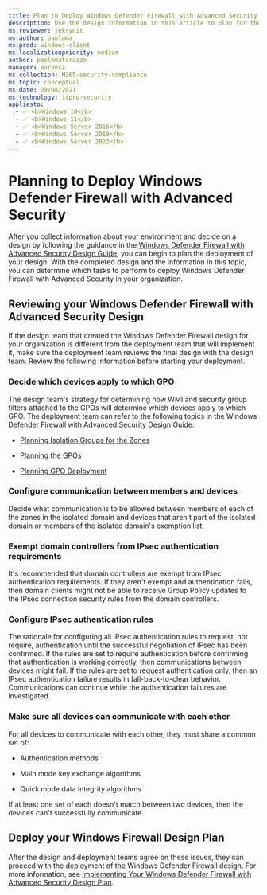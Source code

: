 ```yaml
---
title: Plan to Deploy Windows Defender Firewall with Advanced Security (Windows)
description: Use the design information in this article to plan for the deployment of Windows Defender Firewall with Advanced Security in your organization.
ms.reviewer: jekrynit
ms.author: paoloma
ms.prod: windows-client
ms.localizationpriority: medium
author: paolomatarazzo
manager: aaroncz
ms.collection: M365-security-compliance
ms.topic: conceptual
ms.date: 09/08/2021
ms.technology: itpro-security
appliesto: 
  - ✅ <b>Windows 10</b>
  - ✅ <b>Windows 11</b>
  - ✅ <b>Windows Server 2016</b>
  - ✅ <b>Windows Server 2019</b>
  - ✅ <b>Windows Server 2022</b>
---
```


# Planning to Deploy Windows Defender Firewall with Advanced Security


After you collect information about your environment and decide on a design by following the guidance in the [Windows Defender Firewall with Advanced Security Design Guide](windows-firewall-with-advanced-security-design-guide.md), you can begin to plan the deployment of your design. With the completed design and the information in this topic, you can determine which tasks to perform to deploy Windows Defender Firewall with Advanced Security in your organization.

## Reviewing your Windows Defender Firewall with Advanced Security Design

If the design team that created the Windows Defender Firewall design for your organization is different from the deployment team that will implement it, make sure the deployment team reviews the final design with the design team. Review the following information before starting your deployment.

### Decide which devices apply to which GPO

The design team's strategy for determining how WMI and security group filters attached to the GPOs will determine which devices apply to which GPO. The deployment team can refer to the following topics in the Windows Defender Firewall with Advanced Security Design Guide:

-   [Planning Isolation Groups for the Zones](planning-isolation-groups-for-the-zones.md)

-   [Planning the GPOs](planning-the-gpos.md)

-   [Planning GPO Deployment](planning-gpo-deployment.md)

### Configure communication between members and devices

Decide what communication is to be allowed between members of each of the zones in the isolated domain and devices that aren't part of the isolated domain or members of the isolated domain's exemption list.

### Exempt domain controllers from IPsec authentication requirements

It's recommended that domain controllers are exempt from IPsec authentication requirements. If they aren't exempt and authentication fails, then domain clients might not be able to receive Group Policy updates to the IPsec connection security rules from the domain controllers.

### Configure IPsec authentication rules

The rationale for configuring all IPsec authentication rules to request, not require, authentication until the successful negotiation of IPsec has been confirmed. If the rules are set to require authentication before confirming that authentication is working correctly, then communications between devices might fail. If the rules are set to request authentication only, then an IPsec authentication failure results in fall-back-to-clear behavior. Communications can continue while the authentication failures are investigated.

### Make sure all devices can communicate with each other

For all devices to communicate with each other, they must share a common set of:

-   Authentication methods

-   Main mode key exchange algorithms

-   Quick mode data integrity algorithms

If at least one set of each doesn't match between two devices, then the devices can't successfully communicate.

## Deploy your Windows Firewall Design Plan

After the design and deployment teams agree on these issues, they can proceed with the deployment of the Windows Defender Firewall design. For more information, see [Implementing Your Windows Defender Firewall with Advanced Security Design Plan](implementing-your-windows-firewall-with-advanced-security-design-plan.md).
